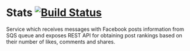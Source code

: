 # Stats [![Build Status](https://travis-ci.org/lk2-iosr/stats.svg?branch=master)](https://travis-ci.org/lk2-iosr/stats)


Service which receives messages with Facebook posts information from SQS queue and exposes REST
API for obtaining post rankings based on their number of likes, comments and shares.

